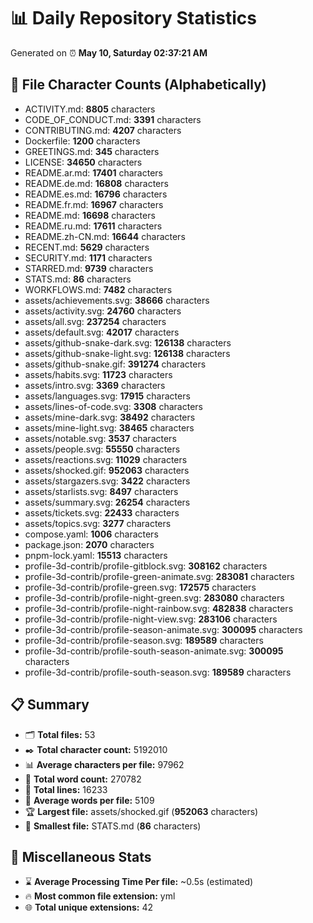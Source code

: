 # 📊 Daily Repository Statistics
Generated on ⏰ **May 10, Saturday 02:37:21 AM**

## 📂 File Character Counts (Alphabetically)
- ACTIVITY.md: **8805** characters
- CODE_OF_CONDUCT.md: **3391** characters
- CONTRIBUTING.md: **4207** characters
- Dockerfile: **1200** characters
- GREETINGS.md: **345** characters
- LICENSE: **34650** characters
- README.ar.md: **17401** characters
- README.de.md: **16808** characters
- README.es.md: **16796** characters
- README.fr.md: **16967** characters
- README.md: **16698** characters
- README.ru.md: **17611** characters
- README.zh-CN.md: **16644** characters
- RECENT.md: **5629** characters
- SECURITY.md: **1171** characters
- STARRED.md: **9739** characters
- STATS.md: **86** characters
- WORKFLOWS.md: **7482** characters
- assets/achievements.svg: **38666** characters
- assets/activity.svg: **24760** characters
- assets/all.svg: **237254** characters
- assets/default.svg: **42017** characters
- assets/github-snake-dark.svg: **126138** characters
- assets/github-snake-light.svg: **126138** characters
- assets/github-snake.gif: **391274** characters
- assets/habits.svg: **11723** characters
- assets/intro.svg: **3369** characters
- assets/languages.svg: **17915** characters
- assets/lines-of-code.svg: **3308** characters
- assets/mine-dark.svg: **38492** characters
- assets/mine-light.svg: **38465** characters
- assets/notable.svg: **3537** characters
- assets/people.svg: **55550** characters
- assets/reactions.svg: **11029** characters
- assets/shocked.gif: **952063** characters
- assets/stargazers.svg: **3422** characters
- assets/starlists.svg: **8497** characters
- assets/summary.svg: **26254** characters
- assets/tickets.svg: **22433** characters
- assets/topics.svg: **3277** characters
- compose.yaml: **1006** characters
- package.json: **2070** characters
- pnpm-lock.yaml: **15513** characters
- profile-3d-contrib/profile-gitblock.svg: **308162** characters
- profile-3d-contrib/profile-green-animate.svg: **283081** characters
- profile-3d-contrib/profile-green.svg: **172575** characters
- profile-3d-contrib/profile-night-green.svg: **283080** characters
- profile-3d-contrib/profile-night-rainbow.svg: **482838** characters
- profile-3d-contrib/profile-night-view.svg: **283106** characters
- profile-3d-contrib/profile-season-animate.svg: **300095** characters
- profile-3d-contrib/profile-season.svg: **189589** characters
- profile-3d-contrib/profile-south-season-animate.svg: **300095** characters
- profile-3d-contrib/profile-south-season.svg: **189589** characters

## 📋 Summary
- 🗂️ **Total files:** 53
- ✒️ **Total character count:** 5192010
- 📊 **Average characters per file:** 97962
- 📝 **Total word count:** 270782
- 🧾 **Total lines:** 16233
- 📐 **Average words per file:** 5109
- 🏆 **Largest file:** assets/shocked.gif (**952063** characters)
- 🥉 **Smallest file:** STATS.md (**86** characters)

## 🌟 Miscellaneous Stats
- ⌛ **Average Processing Time Per file:** ~0.5s (estimated)
- 🔥 **Most common file extension:** yml
- 🌐 **Total unique extensions:** 42
